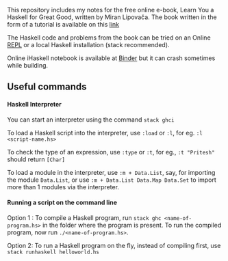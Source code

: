 This repository includes my notes for the free online e-book, Learn You a Haskell for Great Good, written by Miran Lipovača. The book written in the form of a tutorial is available on this [link](http://learnyouahaskell.com/chapters)

The Haskell code and problems from the book can be tried on an Online [REPL](https://tryhaskell.org/) or a local Haskell installation (stack recommended).

Online iHaskell notebook is available at [Binder](https://mybinder.org/v2/gh/gibiansky/IHaskell/master) but it can crash sometimes while building.

## Useful commands

#### Haskell Interpreter

You can start an interpreter using the command `stack ghci` 

To load a Haskell script into the interpreter, use `:load` or `:l`, for eg. `:l <script-name.hs>`

To check the type of an expression, use `:type` or `:t`, for eg., `:t "Pritesh"` should return `[Char]`

To load a module in the interpreter, use `:m + Data.List`, say, for importing the module `Data.List`, or 
use `:m + Data.List Data.Map Data.Set` to import more than 1 modules via the interpreter.

#### Running a script on the command line

Option 1 : 
To compile a Haskell program, run `stack ghc <name-of-program.hs>` in the folder where the program is present.
To run the compiled program, now run `./<name-of-program.hs>`.

Option 2: 
To run a Haskell program on the fly, instead of compiling first, use `stack runhaskell helloworld.hs`

